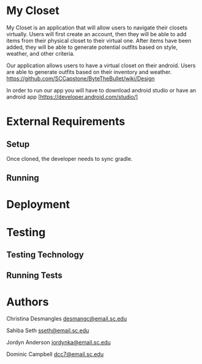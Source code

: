 # My Closet

My Closet is an application that will allow users to navigate their closets 
virtually. Users will first create an account, then they will be able to add 
items from their physical closet to their virtual one.  After items have 
been added, they will be able to generate potential outfits based on style, 
weather, and other criteria. 

Our application allows users to have a virtual closet on their android. Users are able to generate outfits based on their inventory and weather.
https://github.com/SCCapstone/ByteTheBullet/wiki/Design

In order to run our app you will have to download android studio or have an android app [https://developer.android.com/studio/]

# External Requirements

## Setup
Once cloned, the developer needs to sync gradle. 

## Running 

# Deployment 

# Testing

## Testing Technology

## Running Tests


# Authors
Christina Desmangles desmangc@email.sc.edu 

Sahiba Seth sseth@email.sc.edu

Jordyn Anderson jordynka@email.sc.edu

Dominic Campbell dcc7@email.sc.edu  